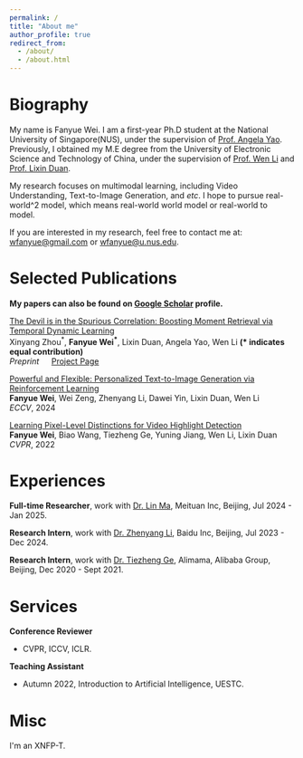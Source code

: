 ```yaml
---
permalink: /
title: "About me"
author_profile: true
redirect_from: 
  - /about/
  - /about.html
---
```


# Biography
My name is Fanyue Wei. I am a first-year Ph.D student at the National University of Singapore(NUS), under the supervision of [Prof. Angela Yao](https://www.comp.nus.edu.sg/~ayao/). Previously, I obtained my M.E degree from the University of Electronic Science and Technology of China, under the supervision of [Prof. Wen Li](https://wenli-vision.github.io/) and [Prof. Lixin Duan](https://scholar.google.com/citations?user=inRIcS0AAAAJ&hl=en).

My research focuses on multimodal learning, including Video Understanding, Text-to-Image Generation, and *etc*. I hope to pursue real-world^2 model, which means real-world world model or real-world to model.

If you are interested in my research, feel free to contact me at: wfanyue@gmail.com or wfanyue@u.nus.edu.

# Selected Publications

**My papers can also be found on [Google Scholar](https://scholar.google.com/citations?user=D3yhzwYAAAAJ) profile.**

[The Devil is in the Spurious Correlation: Boosting Moment Retrieval via Temporal Dynamic Learning
](https://arxiv.org/abs/2501.07305)           
Xinyang Zhou<sup>\*</sup>, **Fanyue Wei<sup>\*</sup>**, Lixin Duan, Angela Yao, Wen Li  **(\* indicates equal contribution)**    
*Preprint* &emsp; [Project Page](https://xyangzhou.github.io/TD-DETR/)

[Powerful and Flexible: Personalized Text-to-Image Generation via Reinforcement Learning](https://arxiv.org/abs/2407.06642v2)  
**Fanyue Wei**, Wei Zeng, Zhenyang Li, Dawei Yin, Lixin Duan, Wen Li   
*ECCV*, 2024

[Learning Pixel-Level Distinctions for Video Highlight Detection](https://openaccess.thecvf.com/content/CVPR2022/papers/Wei_Learning_Pixel-Level_Distinctions_for_Video_Highlight_Detection_CVPR_2022_paper.pdf)  
**Fanyue Wei**, Biao Wang, Tiezheng Ge, Yuning Jiang, Wen Li, Lixin Duan   
*CVPR*, 2022 

# Experiences    
**Full-time Researcher**, work with [Dr. Lin Ma](https://forestlinma.com/), Meituan Inc, Beijing, Jul 2024 - Jan 2025.   

**Research Intern**, work with [Dr. Zhenyang Li](https://zhenyangli.github.io/), Baidu Inc, Beijing, Jul 2023 - Dec 2024.   

**Research Intern**, work with [Dr. Tiezheng Ge](http://home.ustc.edu.cn/~getzh/), Alimama, Alibaba Group, Beijing, Dec 2020 - Sept 2021.  

# Services
**Conference Reviewer** <br>
- CVPR, ICCV, ICLR.

**Teaching Assistant** <br>
- Autumn 2022, Introduction to Artificial Intelligence, UESTC.

# Misc
I'm an XNFP-T.
